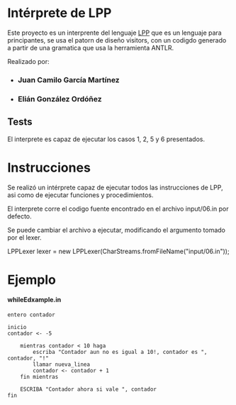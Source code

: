 # Intérprete de LPP
Este proyecto es un interprente del lenguaje [LPP](https://mediatecnica.weebly.com/lpp.html) que es un lenguaje para principantes, se usa el patorn de diseño visitors, con un codigdo generado a partir de una gramatica que usa la herramienta ANTLR.




Realizado por:

- ###  Juan Camilo García Martínez

- ### Elián González Ordóñez

## Tests
El interprete es capaz de ejecutar los casos 1, 2, 5 y 6 presentados.

# Instrucciones
Se realizó un intérprete capaz de ejecutar todos las instrucciones de LPP, asi como de ejecutar
funciones y procedimientos.


El interprete corre el codigo fuente encontrado en el archivo input/06.in por defecto.

Se puede cambiar el archivo a ejecutar, modificando el argumento tomado por el lexer.


LPPLexer lexer = new LPPLexer(CharStreams.fromFileName("input/06.in"));



# Ejemplo

#### whileEdxample.in

```
entero contador

inicio
contador <- -5

    mientras contador < 10 haga
        escriba "Contador aun no es igual a 10!, contador es ", contador, "!"
        llamar nueva_linea
        contador <- contador + 1
    fin mientras

    ESCRIBA "Contador ahora si vale ", contador
fin
```
